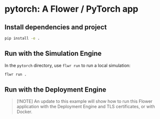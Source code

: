 # pytorch: A Flower / PyTorch app

## Install dependencies and project

```bash
pip install -e .
```

## Run with the Simulation Engine

In the `pytorch` directory, use `flwr run` to run a local simulation:

```bash
flwr run .
```

## Run with the Deployment Engine

> \[!NOTE\]
> An update to this example will show how to run this Flower application with the Deployment Engine and TLS certificates, or with Docker.
